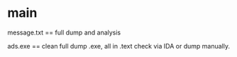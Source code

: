 # main

message.txt == full dump and analysis

ads.exe == clean full dump .exe, all in .text check via IDA or dump manually.
